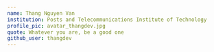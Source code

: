 ```yaml
---
name: Thang Nguyen Van
institution: Posts and Telecommunications Institute of Technology
profile_pic: avatar_thangdev.jpg
quote: Whatever you are, be a good one
github_user: thangdev
---
```

